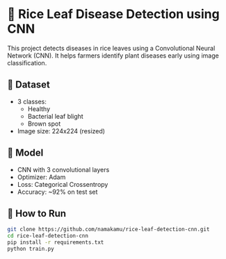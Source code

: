 # 🌾 Rice Leaf Disease Detection using CNN

This project detects diseases in rice leaves using a Convolutional Neural Network (CNN). It helps farmers identify plant diseases early using image classification.

## 📂 Dataset
- 3 classes:
  - Healthy
  - Bacterial leaf blight
  - Brown spot
- Image size: 224x224 (resized)

## 🧠 Model
- CNN with 3 convolutional layers
- Optimizer: Adam
- Loss: Categorical Crossentropy
- Accuracy: ~92% on test set

## 🚀 How to Run
```bash
git clone https://github.com/namakamu/rice-leaf-detection-cnn.git
cd rice-leaf-detection-cnn
pip install -r requirements.txt
python train.py
